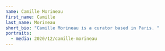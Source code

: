 ```yaml
---
name: Camille Morineau
first_name: Camille
last_name: Morineau
short_bio: "Camille Morineau is a curator based in Paris. "
portraits:
  - media: 2020/12/camille-morineau
---
```

